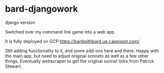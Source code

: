 # bard-djangowork
django version

Switched over my command line game into a web app.  

It is fully deployed on GCP
https://bardwithbard.ue.r.appspot.com/

Still adding functionality to it, and some add-ons here and there.
Happy with the main app, but need to adjust original sonnets as well as a few other things.
Eventually webscraper to get the original sonnet links from Patrick Stewart.

